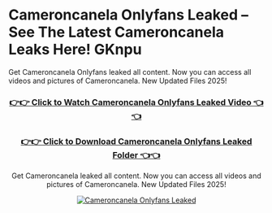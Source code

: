 # Cameroncanela Onlyfans Leaked – See The Latest Cameroncanela Leaks Here! GKnpu

Get Cameroncanela Onlyfans leaked all content. Now you can access all videos and pictures of Cameroncanela. New Updated Files 2025!  
<div align="center">
  
### [👉👉 Click to Watch Cameroncanela Onlyfans Leaked Video 👈👈](https://links2leaks.com/cameroncanela)  
### [👉👉 Click to Download Cameroncanela Onlyfans Leaked Folder 👈👈](https://links2leaks.com/cameroncanela)  

Get Cameroncanela leaked all content. Now you can access all videos and pictures of Cameroncanela. New Updated Files 2025!  

[![Cameroncanela Onlyfans Leaked](https://i.ibb.co/93hzkbrt/l2l.gif)](https://links2leaks.com/cameroncanela)  

</div>
